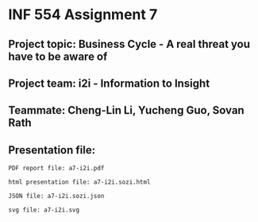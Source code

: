 # INF 554 Assignment 7

## Project topic: Business Cycle - A real threat you have to be aware of

## Project team: i2i - Information to Insight

## Teammate: Cheng-Lin Li, Yucheng Guo, Sovan Rath

## Presentation file:

```text
PDF report file: a7-i2i.pdf

html presentation file: a7-i2i.sozi.html

JSON file: a7-i2i.sozi.json

svg file: a7-i2i.svg
```



